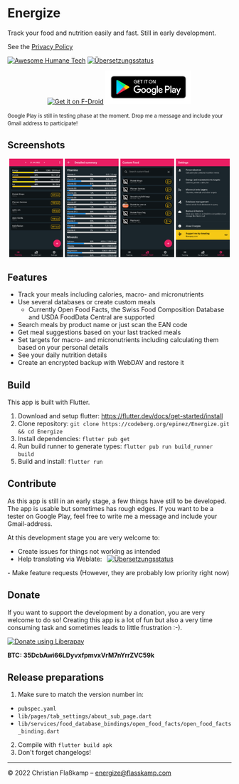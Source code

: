 # Energize

Track your food and nutrition easily and fast. Still in early development.

See the [Privacy Policy](PRIVACY.md)

<p>

  [![Awesome Humane Tech](https://raw.githubusercontent.com/humanetech-community/awesome-humane-tech/main/humane-tech-badge.svg?sanitize=true)](https://github.com/humanetech-community/awesome-humane-tech)
  <a href="https://hosted.weblate.org/engage/energize/">
    <img src="https://hosted.weblate.org/widgets/energize/-/energize/svg-badge.svg" alt="Übersetzungsstatus" />
  </a>

</p>

<p align="center">
  <a href="https://f-droid.org/packages/com.flasskamp.energize"><img src="https://fdroid.gitlab.io/artwork/badge/get-it-on.png" alt="Get it on F-Droid" height="75"></a>
  <a href="https://play.google.com/store/apps/details?id=com.flasskamp.energize"><img src="./docs/google-play-badge.png" alt="Get it on Google Play" height="75"></a>
</p>

<small>
Google Play is still in testing phase at the moment. Drop me a message and include your Gmail address to participate!
</small>

<br>

## Screenshots

<p align="center">
  <img src="./fastlane/metadata/android/en-US/images/phoneScreenshots/1.png" width="24%"/>
  <img src="./fastlane/metadata/android/en-US/images/phoneScreenshots/2.png" width="24%"/>
  <img src="./fastlane/metadata/android/en-US/images/phoneScreenshots/3.png" width="24%"/>
  <img src="./fastlane/metadata/android/en-US/images/phoneScreenshots/4.png" width="24%"/>
</p>

## Features

- Track your meals including calories, macro- and micronutrients
- Use several databases or create custom meals
  - Currently Open Food Facts, the Swiss Food Composition Database and USDA FoodData Central are supported
- Search meals by product name or just scan the EAN code
- Get meal suggestions based on your last tracked meals
- Set targets for macro- and micronutrients including calculating them based on your personal details
- See your daily nutrition details
- Create an encrypted backup with WebDAV and restore it

## Build

This app is built with Flutter.

1. Download and setup flutter: https://flutter.dev/docs/get-started/install
2. Clone repository: `git clone https://codeberg.org/epinez/Energize.git && cd Energize`
3. Install dependencies: `flutter pub get`
4. Run build runner to generate types: `flutter pub run build_runner build`
5. Build and install: `flutter run`

## Contribute

As this app is still in an early stage, a few things have still to be developed. The app is usable but sometimes has rough edges. If you want to be a tester on Google Play, feel free to write me a message and include your Gmail-address.

At this development stage you are very welcome to:

- Create issues for things not working as intended
- Help translating via Weblate: &nbsp; <a href="https://hosted.weblate.org/engage/energize/">
  <img src="https://hosted.weblate.org/widgets/energize/-/energize/svg-badge.svg" alt="Übersetzungsstatus" />
</a>
- Make feature requests (However, they are probably low priority right now)

## Donate 

If you want to support the development by a donation, you are very welcome to do so! Creating this app is a lot of fun but also a very time consuming task and sometimes leads to little frustration :-).


<a href="https://liberapay.com/epinez/donate">
  <img alt="Donate using Liberapay" src="https://liberapay.com/assets/widgets/donate.svg">
</a>
  
<b>BTC: 35DcbAwi66LDyvxfpmvxVrM7nYrrZVC59k</b>

## Release preparations

1. Make sure to match the version number in:

- `pubspec.yaml`
- `lib/pages/tab_settings/about_sub_page.dart`
- `lib/services/food_database_bindings/open_food_facts/open_food_facts_binding.dart`

2. Compile with `flutter build apk`
3. Don't forget changelogs!

---

© 2022 Christian Flaßkamp – energize@flasskamp.com